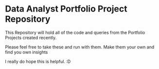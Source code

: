 # Data Analyst Portfolio Project Repository

This Repository will hold all of the code and queries from the Portfolio Projects created recently.

Please feel free to take these and run with them. Make them your own and find you own insights

I really do hope this is helpful. :D
